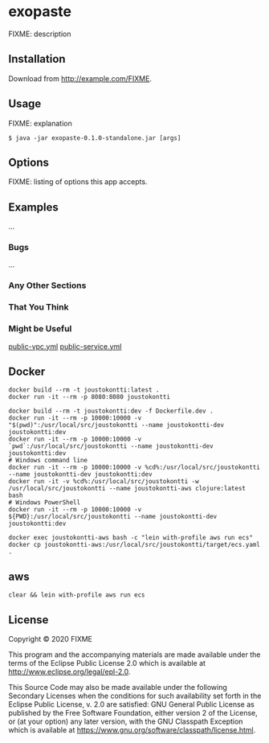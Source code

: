 # exopaste

FIXME: description

## Installation

Download from http://example.com/FIXME.

## Usage

FIXME: explanation

    $ java -jar exopaste-0.1.0-standalone.jar [args]

## Options

FIXME: listing of options this app accepts.

## Examples

...

### Bugs

...

### Any Other Sections
### That You Think
### Might be Useful

[public-vpc.yml](https://github.com/awslabs/aws-cloudformation-templates/blob/master/aws/services/ECS/FargateLaunchType/clusters/public-vpc.yml)
[public-service.yml](https://github.com/awslabs/aws-cloudformation-templates/blob/master/aws/services/ECS/FargateLaunchType/services/public-service.yml)

## Docker

```shell
docker build --rm -t joustokontti:latest .
docker run -it --rm -p 8080:8080 joustokontti
```

```shell
docker build --rm -t joustokontti:dev -f Dockerfile.dev .
docker run -it --rm -p 10000:10000 -v "$(pwd)":/usr/local/src/joustokontti --name joustokontti-dev joustokontti:dev
docker run -it --rm -p 10000:10000 -v `pwd`:/usr/local/src/joustokontti --name joustokontti-dev joustokontti:dev
# Windows command line
docker run -it --rm -p 10000:10000 -v %cd%:/usr/local/src/joustokontti --name joustokontti-dev joustokontti:dev
docker run -it -v %cd%:/usr/local/src/joustokontti -w /usr/local/src/joustokontti --name joustokontti-aws clojure:latest bash
# Windows PowerShell
docker run -it --rm -p 10000:10000 -v ${PWD}:/usr/local/src/joustokontti --name joustokontti-dev joustokontti:dev
```
```shell
docker exec joustokontti-aws bash -c "lein with-profile aws run ecs"
docker cp joustokontti-aws:/usr/local/src/joustokontti/target/ecs.yaml .
```

## aws

```shell
clear && lein with-profile aws run ecs
```

## License

Copyright © 2020 FIXME

This program and the accompanying materials are made available under the
terms of the Eclipse Public License 2.0 which is available at
http://www.eclipse.org/legal/epl-2.0.

This Source Code may also be made available under the following Secondary
Licenses when the conditions for such availability set forth in the Eclipse
Public License, v. 2.0 are satisfied: GNU General Public License as published by
the Free Software Foundation, either version 2 of the License, or (at your
option) any later version, with the GNU Classpath Exception which is available
at https://www.gnu.org/software/classpath/license.html.
